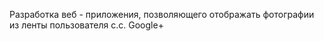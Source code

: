 
Разработка веб - приложения, позволяющего отображать фотографии из ленты пользователя с.с. Google+
